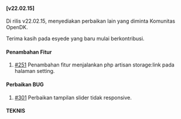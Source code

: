 #### [v22.02.15]

Di rilis v22.02.15, menyediakan perbaikan lain yang diminta Komunitas OpenDK.

Terima kasih pada esyede yang baru mulai berkontribusi.

#### Penambahan Fitur
1. [#251](https://github.com/OpenSID/OpenDK/issues/251) Penambahan fitur menjalankan php artisan storage:link pada halaman setting.

#### Perbaikan BUG
1. [#301](https://github.com/OpenSID/OpenDK/issues/301) Perbaikan tampilan slider tidak responsive.

#### TEKNIS

